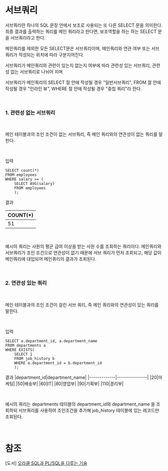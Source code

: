 # 서브쿼리

서브쿼리란 하나의 SQL 문장 안에서 보조로 사용되는 또 다른 SELECT 문을 의미한다.
최종 결과를 출력하는 쿼리를 메인 쿼리라고 한다면, 보조역할을 하는 하는 SELECT 문을 서브쿼리라고 한다.

메인쿼리를 제외한 모든 SELECT문은 서브쿼리이며, 메인쿼리와 연관 여부 또는 서브쿼리가 작성되는 위치에 따라 구분지어진다.

서브쿼리가 메인쿼리와 관련이 있는지 없는지 여부에 따라 관련성 있는 서브쿼리, 관련성 없는 서브쿼리로 나뉘어 지며

서브쿼리가 메인쿼리의 SELECT 절 안에 작성될 경우 "일반서브쿼리", FROM 절 안에 작성될 경우 "인라인 뷰", WHERE 절 안에 작성될 경우 "중첩 쿼리"라 한다.

<br>

### 1. 관련성 없는 서브쿼리

<br>

메인 테이블과의 조인 조건이 없는 서브쿼리, 즉 메인 쿼리와의 연관성이 없는 쿼리를 말한다.

<br>

입력
```
SELECT count(*)
FROM employees
WHERE salary >= (
    SELECT AVG(salary)
    FROM employees            
    );
```

결과

|COUNT(*)|
|--------|
|51|

<br>

예시의 쿼리는 사원의 평균 급여 이상을 받는 사원 수를 조회하는 쿼리이다. 메인쿼리와 서브쿼리가 조인 조건으로 연관성이 없기 때문에 서브 쿼리가 먼저 조회되고, 해당 값이 메인쿼리에 대입되어 메인쿼리의 결과가 조회된다.

<br>

### 2. 연관성 있는 쿼리

<br>

메인 테이블과의 조인 조건이 걸린 서브 쿼리, 즉 메인 쿼리와의 연관성이 있는 쿼리를 말한다.

<br>

입력
```
SELECT a.department_id, a.department_name
FROM departments a
WHERE EXISTS(
    SELECT 1
    FROM job_history b
    WHERE a.department_id = b.department_id
    );
```

결과 
|department_id|department_name|
|-------------|---------------|
|20|마케팅|
|50|배송부|
|60|IT|
|80|영업부|
|90|기획부|
|110|경리부|

<br>

예시의 쿼리는 departments 테이블의 department_id와 department_name 을 조회하되 서브쿼리를 사용하여 조인조건을 추가해 job_history 테이블에 있는 레코드만 조회된다.

<br>

# 참조
[도서] [오라클 SQL과 PL/SQL을 다루는 기술](https://search.shopping.naver.com/book/catalog/32466949488?cat_id=50010586&frm=PBOKPRO&query=%EC%98%A4%EB%9D%BC%ED%81%B4+SQL%EA%B3%BC+PL%2FSQL%EC%9D%84+%EB%8B%A4%EB%A3%A8%EB%8A%94+%EA%B8%B0%EC%88%A0&NaPm=ct%3Dlgt19ff4%7Cci%3D5fc3a30e9cdaedf414cf5f2bd774974597e04077%7Ctr%3Dboknx%7Csn%3D95694%7Chk%3Dc0d983479bb149afc86fd1e8637798ddaac939f6)


